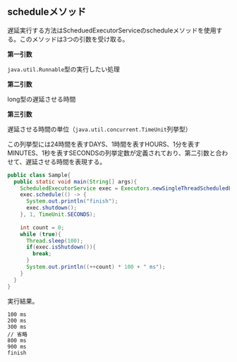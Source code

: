 ## scheduleメソッド

遅延実行する方法はScheduedExecutorServiceのscheduleメソッドを使用する。このメソッドは3つの引数を受け取る。

**第一引数**

`java.util.Runnable`型の実行したい処理

**第二引数**

long型の遅延させる時間

**第三引数**

遅延させる時間の単位（`java.util.concurrent.TimeUnit`列挙型）

この列挙型には24時間を表すDAYS、1時間を表すHOURS、1分を表すMINUTES、1秒を表すSECONDSの列挙定数が定義されており、第二引数と合わせて、遅延させる時間を表現する。

```Java
public class Sample{
  public static void main(String[] args){
    ScheduledExecutorService exec = Executors.newSingleThreadScheduledExecutor();
    exec.schedule(() -> {
      System.out.println("finish");
      exec.shutdown();
    }, 1, TimeUnit.SECONDS);
    
    int count = 0;
    while (true){
      Thread.sleep(100);
      if(exec.isShutdown()){
        break;
      }
      System.out.println((++count) * 100 + " ms");
    }
  }
}
```

実行結果。

```console
100 ms
200 ms
300 ms
// 省略
800 ms
900 ms
finish
```




